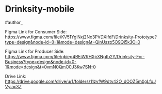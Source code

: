 # Drinksity-mobile
#author_

Figma Link for Consumer Side: https://www.figma.com/file/KV51YgiNxj2No3PVDXlfdF/Drinksity-Prototype?type=design&node-id=0-1&mode=design&t=QinUszo5O9Qi5k3O-0

Figma Link for Producer Side: https://www.figma.com/file/pbieg4BEiWRHXjrXNgtb2Y/Drinksity-For-Business?type=design&node-id=0-1&mode=design&t=0vmN0QmO0J3Kw7SN-0

Drive Link: https://drive.google.com/drive/u/1/folders/11zvfW9dtv42O_dOOZ5m0gLfoJVyiac3Z
